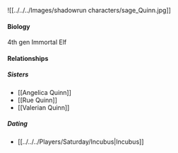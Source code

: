 ![[../../../Images/shadowrun characters/sage_Quinn.jpg]]

#### Biology
4th gen Immortal Elf

#### Relationships
##### Sisters
- [[Angelica Quinn]]
- [[Rue Quinn]]
- [[Valerian Quinn]]

##### Dating
- [[../../../Players/Saturday/Incubus|Incubus]]
